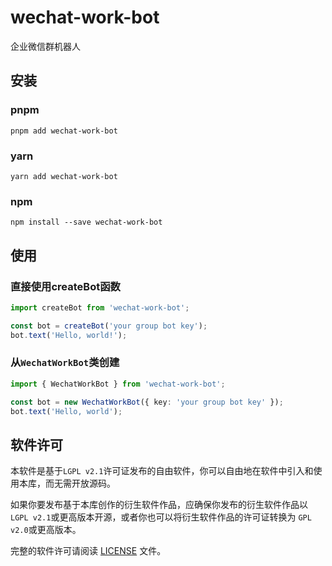 # wechat-work-bot

企业微信群机器人

## 安装

### pnpm

```shell
pnpm add wechat-work-bot
```

### yarn

```shell
yarn add wechat-work-bot
```

### npm

```shell
npm install --save wechat-work-bot
```

## 使用

### 直接使用createBot函数

```typescript
import createBot from 'wechat-work-bot';

const bot = createBot('your group bot key');
bot.text('Hello, world!');
```

### 从`WechatWorkBot`类创建

```typescript
import { WechatWorkBot } from 'wechat-work-bot';

const bot = new WechatWorkBot({ key: 'your group bot key' });
bot.text('Hello, world');
```

## 软件许可

本软件是基于`LGPL v2.1`许可证发布的自由软件，你可以自由地在软件中引入和使用本库，而无需开放源码。

如果你要发布基于本库创作的衍生软件作品，应确保你发布的衍生软件作品以
`LGPL v2.1`或更高版本开源，或者你也可以将衍生软件作品的许可证转换为
`GPL v2.0`或更高版本。

完整的软件许可请阅读 [LICENSE](LICENSE) 文件。
